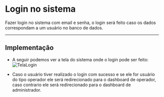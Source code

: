 # Login no sistema

Fazer login no sistema com email e senha, o login será feito caso os dados correspondam a um usuário no banco de dados.
***

## Implementação

* A seguir podemos ver a tela do sistema onde o login pode ser feito:
![TelaLogin](https://github.com/jonilsondeveloper/repositorio-qms/tree/master/planejamento/imagens/tela-login.jpg)


* Caso o usuário tiver realizado o login com sucesso e se ele for usuário do tipo operador ele será redirecionado para o dashboard de operador, caso contrario ele será redirecionado para o dashboard de administrador.
